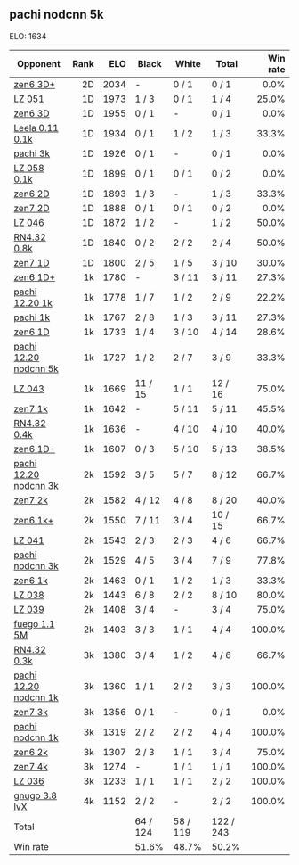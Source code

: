 ## pachi nodcnn 5k ##

ELO: 1634

Opponent | Rank | ELO | Black | White | Total | Win rate
---------|-----:|----:|-------|-------|-------|-------:
[zen6 3D+](zen6%203D+.md) | 2D | 2034 | - | 0 / 1 | 0 / 1 | 0.0%
[LZ 051](LZ%20051.md) | 1D | 1973 | 1 / 3 | 0 / 1 | 1 / 4 | 25.0%
[zen6 3D](zen6%203D.md) | 1D | 1955 | 0 / 1 | - | 0 / 1 | 0.0%
[Leela 0.11 0.1k](Leela%200.11%200.1k.md) | 1D | 1934 | 0 / 1 | 1 / 2 | 1 / 3 | 33.3%
[pachi 3k](pachi%203k.md) | 1D | 1926 | 0 / 1 | - | 0 / 1 | 0.0%
[LZ 058 0.1k](LZ%20058%200.1k.md) | 1D | 1899 | 0 / 1 | 0 / 1 | 0 / 2 | 0.0%
[zen6 2D](zen6%202D.md) | 1D | 1893 | 1 / 3 | - | 1 / 3 | 33.3%
[zen7 2D](zen7%202D.md) | 1D | 1888 | 0 / 1 | 0 / 1 | 0 / 2 | 0.0%
[LZ 046](LZ%20046.md) | 1D | 1872 | 1 / 2 | - | 1 / 2 | 50.0%
[RN4.32 0.8k](RN4.32%200.8k.md) | 1D | 1840 | 0 / 2 | 2 / 2 | 2 / 4 | 50.0%
[zen7 1D](zen7%201D.md) | 1D | 1800 | 2 / 5 | 1 / 5 | 3 / 10 | 30.0%
[zen6 1D+](zen6%201D+.md) | 1k | 1780 | - | 3 / 11 | 3 / 11 | 27.3%
[pachi 12.20 1k](pachi%2012.20%201k.md) | 1k | 1778 | 1 / 7 | 1 / 2 | 2 / 9 | 22.2%
[pachi 1k](pachi%201k.md) | 1k | 1767 | 2 / 8 | 1 / 3 | 3 / 11 | 27.3%
[zen6 1D](zen6%201D.md) | 1k | 1733 | 1 / 4 | 3 / 10 | 4 / 14 | 28.6%
[pachi 12.20 nodcnn 5k](pachi%2012.20%20nodcnn%205k.md) | 1k | 1727 | 1 / 2 | 2 / 7 | 3 / 9 | 33.3%
[LZ 043](LZ%20043.md) | 1k | 1669 | 11 / 15 | 1 / 1 | 12 / 16 | 75.0%
[zen7 1k](zen7%201k.md) | 1k | 1642 | - | 5 / 11 | 5 / 11 | 45.5%
[RN4.32 0.4k](RN4.32%200.4k.md) | 1k | 1636 | - | 4 / 10 | 4 / 10 | 40.0%
[zen6 1D-](zen6%201D-.md) | 1k | 1607 | 0 / 3 | 5 / 10 | 5 / 13 | 38.5%
[pachi 12.20 nodcnn 3k](pachi%2012.20%20nodcnn%203k.md) | 2k | 1592 | 3 / 5 | 5 / 7 | 8 / 12 | 66.7%
[zen7 2k](zen7%202k.md) | 2k | 1582 | 4 / 12 | 4 / 8 | 8 / 20 | 40.0%
[zen6 1k+](zen6%201k+.md) | 2k | 1550 | 7 / 11 | 3 / 4 | 10 / 15 | 66.7%
[LZ 041](LZ%20041.md) | 2k | 1543 | 2 / 3 | 2 / 3 | 4 / 6 | 66.7%
[pachi nodcnn 3k](pachi%20nodcnn%203k.md) | 2k | 1529 | 4 / 5 | 3 / 4 | 7 / 9 | 77.8%
[zen6 1k](zen6%201k.md) | 2k | 1463 | 0 / 1 | 1 / 2 | 1 / 3 | 33.3%
[LZ 038](LZ%20038.md) | 2k | 1443 | 6 / 8 | 2 / 2 | 8 / 10 | 80.0%
[LZ 039](LZ%20039.md) | 2k | 1408 | 3 / 4 | - | 3 / 4 | 75.0%
[fuego 1.1 5M](fuego%201.1%205M.md) | 2k | 1403 | 3 / 3 | 1 / 1 | 4 / 4 | 100.0%
[RN4.32 0.3k](RN4.32%200.3k.md) | 3k | 1380 | 3 / 4 | 1 / 2 | 4 / 6 | 66.7%
[pachi 12.20 nodcnn 1k](pachi%2012.20%20nodcnn%201k.md) | 3k | 1360 | 1 / 1 | 2 / 2 | 3 / 3 | 100.0%
[zen7 3k](zen7%203k.md) | 3k | 1356 | 0 / 1 | - | 0 / 1 | 0.0%
[pachi nodcnn 1k](pachi%20nodcnn%201k.md) | 3k | 1319 | 2 / 2 | 2 / 2 | 4 / 4 | 100.0%
[zen6 2k](zen6%202k.md) | 3k | 1307 | 2 / 3 | 1 / 1 | 3 / 4 | 75.0%
[zen7 4k](zen7%204k.md) | 3k | 1274 | - | 1 / 1 | 1 / 1 | 100.0%
[LZ 036](LZ%20036.md) | 3k | 1233 | 1 / 1 | 1 / 1 | 2 / 2 | 100.0%
[gnugo 3.8 lvX](gnugo%203.8%20lvX.md) | 4k | 1152 | 2 / 2 | - | 2 / 2 | 100.0%
Total | | | 64 / 124 | 58 / 119 | 122 / 243 | 
Win rate| | | 51.6% | 48.7% | 50.2% | 
